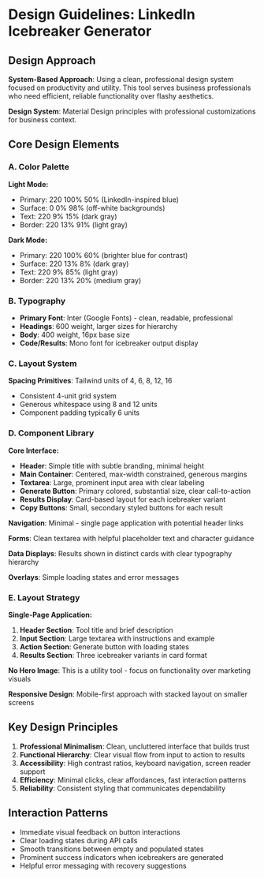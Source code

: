 # Design Guidelines: LinkedIn Icebreaker Generator

## Design Approach
**System-Based Approach**: Using a clean, professional design system focused on productivity and utility. This tool serves business professionals who need efficient, reliable functionality over flashy aesthetics.

**Design System**: Material Design principles with professional customizations for business context.

## Core Design Elements

### A. Color Palette
**Light Mode:**
- Primary: 220 100% 50% (LinkedIn-inspired blue)
- Surface: 0 0% 98% (off-white backgrounds)
- Text: 220 9% 15% (dark gray)
- Border: 220 13% 91% (light gray)

**Dark Mode:**
- Primary: 220 100% 60% (brighter blue for contrast)
- Surface: 220 13% 8% (dark gray)
- Text: 220 9% 85% (light gray)
- Border: 220 13% 20% (medium gray)

### B. Typography
- **Primary Font**: Inter (Google Fonts) - clean, readable, professional
- **Headings**: 600 weight, larger sizes for hierarchy
- **Body**: 400 weight, 16px base size
- **Code/Results**: Mono font for icebreaker output display

### C. Layout System
**Spacing Primitives**: Tailwind units of 4, 6, 8, 12, 16
- Consistent 4-unit grid system
- Generous whitespace using 8 and 12 units
- Component padding typically 6 units

### D. Component Library

**Core Interface:**
- **Header**: Simple title with subtle branding, minimal height
- **Main Container**: Centered, max-width constrained, generous margins
- **Textarea**: Large, prominent input area with clear labeling
- **Generate Button**: Primary colored, substantial size, clear call-to-action
- **Results Display**: Card-based layout for each icebreaker variant
- **Copy Buttons**: Small, secondary styled buttons for each result

**Navigation**: Minimal - single page application with potential header links

**Forms**: Clean textarea with helpful placeholder text and character guidance

**Data Displays**: Results shown in distinct cards with clear typography hierarchy

**Overlays**: Simple loading states and error messages

### E. Layout Strategy

**Single-Page Application:**
1. **Header Section**: Tool title and brief description
2. **Input Section**: Large textarea with instructions and example
3. **Action Section**: Generate button with loading states
4. **Results Section**: Three icebreaker variants in card format

**No Hero Image**: This is a utility tool - focus on functionality over marketing visuals

**Responsive Design**: Mobile-first approach with stacked layout on smaller screens

## Key Design Principles

1. **Professional Minimalism**: Clean, uncluttered interface that builds trust
2. **Functional Hierarchy**: Clear visual flow from input to action to results
3. **Accessibility**: High contrast ratios, keyboard navigation, screen reader support
4. **Efficiency**: Minimal clicks, clear affordances, fast interaction patterns
5. **Reliability**: Consistent styling that communicates dependability

## Interaction Patterns
- Immediate visual feedback on button interactions
- Clear loading states during API calls
- Smooth transitions between empty and populated states
- Prominent success indicators when icebreakers are generated
- Helpful error messaging with recovery suggestions